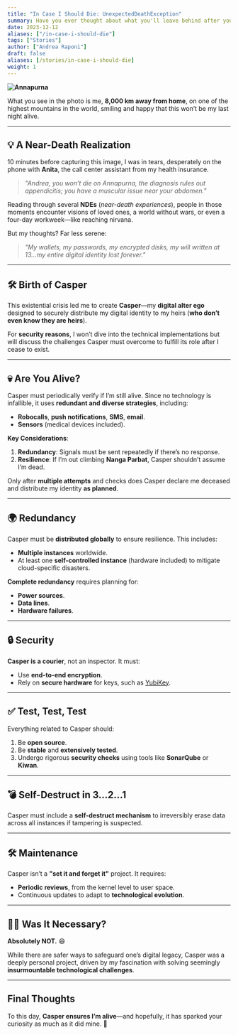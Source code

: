 ```yaml
---
title: "In Case I Should Die: UnexpectedDeathException"
summary: Have you ever thought about what you'll leave behind after your departure? I have, and Casper will take care of it.
date: 2023-12-12
aliases: ["/in-case-i-should-die"]
tags: ["Stories"]
author: ["Andrea Raponi"]
draft: false
aliases: [/stories/in-case-i-should-die]
weight: 1
---
```



**![Annapurna](/imgs/annapurna-e1702371937873.png)**

What you see in the photo is me, **8,000 km away from home**, on one of the highest mountains in the world, smiling and happy that this won’t be my last night alive.

---

## 💡 A Near-Death Realization

10 minutes before capturing this image, I was in tears, desperately on the phone with **Anita**, the call center assistant from my health insurance.

> *"Andrea, you won’t die on Annapurna, the diagnosis rules out appendicitis; you have a muscular issue near your abdomen."*

Reading through several **NDEs** (*near-death experiences*), people in those moments encounter visions of loved ones, a world without wars, or even a four-day workweek—like reaching nirvana.

But my thoughts? Far less serene:

> *"My wallets, my passwords, my encrypted disks, my will written at 13…my entire digital identity lost forever."*

---

## 🛠️ Birth of Casper

This existential crisis led me to create **Casper**—my **digital alter ego** designed to securely distribute my digital identity to my heirs (**who don’t even know they are heirs**).

For **security reasons**, I won’t dive into the technical implementations but will discuss the challenges Casper must overcome to fulfill its role after I cease to exist.

---

## 💀 Are You Alive?

Casper must periodically verify if I’m still alive. Since no technology is infallible, it uses **redundant and diverse strategies**, including:
- **Robocalls**, **push notifications**, **SMS**, **email**.
- **Sensors** (medical devices included).

**Key Considerations**:
1. **Redundancy**: Signals must be sent repeatedly if there’s no response.
2. **Resilience**: If I’m out climbing **Nanga Parbat**, Casper shouldn’t assume I’m dead.

Only after **multiple attempts** and checks does Casper declare me deceased and distribute my identity **as planned**.

---

## 🌍 Redundancy

Casper must be **distributed globally** to ensure resilience. This includes:
- **Multiple instances** worldwide.
- At least one **self-controlled instance** (hardware included) to mitigate cloud-specific disasters.

**Complete redundancy** requires planning for:
- **Power sources**.
- **Data lines**.
- **Hardware failures**.

---

## 🔒 Security

**Casper is a courier**, not an inspector. It must:
- Use **end-to-end encryption**.
- Rely on **secure hardware** for keys, such as [YubiKey](https://www.yubico.com/?segment=INDIVIDUAL).

---

## ✅ Test, Test, Test

Everything related to Casper should:
1. Be **open source**.
2. Be **stable** and **extensively tested**.
3. Undergo rigorous **security checks** using tools like **SonarQube** or **Kiwan**.

---

## 💣 Self-Destruct in 3…2…1

Casper must include a **self-destruct mechanism** to irreversibly erase data across all instances if tampering is suspected.

---

## 🛠️ Maintenance

Casper isn’t a **"set it and forget it"** project. It requires:
- **Periodic reviews**, from the kernel level to user space.
- Continuous updates to adapt to **technological evolution**.

---

## 👼🏼 Was It Necessary?

**Absolutely NOT.** 😄

While there are safer ways to safeguard one’s digital legacy, Casper was a deeply personal project, driven by my fascination with solving seemingly **insurmountable technological challenges**.

---

## Final Thoughts

To this day, **Casper ensures I’m alive**—and hopefully, it has sparked your curiosity as much as it did mine. 🙂
